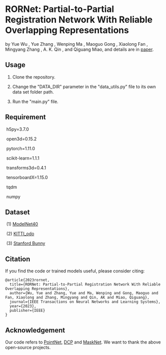 # RORNet: Partial-to-Partial Registration Network With Reliable Overlapping Representations

by Yue Wu , Yue Zhang , Wenping Ma , Maoguo Gong , Xiaolong Fan , Mingyang Zhang , A. K. Qin , and Qiguang Miao, and details are in [paper](https://ieeexplore.ieee.org/document/10168979).

## Usage

1. Clone the repository.

2. Change the "DATA_DIR" parameter in the "data_utils.py" file to its own data set folder path.

3. Run the "main.py" file.

## Requirement

​	h5py=3.7.0

​	open3d=0.15.2

​	pytorch=1.11.0

​	scikit-learn=1.1.1

​	transforms3d=0.4.1

​	tensorboardX=1.15.0

​	tqdm

​	numpy

## Dataset

​		(1) [ModelNet40](https://shapenet.cs.stanford.edu/media/modelnet40_ply_hdf5_2048.zip)

​		(2) [KITTI_odo](https://www.cvlibs.net/datasets/kitti/eval_odometry.php)

​		(3) [Stanford Bunny](http://graphics.stanford.edu/data/3Dscanrep/)

## Citation

If you find the code or trained models useful, please consider citing:

```
@article{2023rornet,
  title={RORNet: Partial-to-Partial Registration Network With Reliable Overlapping Representations},
  author={Wu, Yue and Zhang, Yue and Ma, Wenping and Gong, Maoguo and Fan, Xiaolong and Zhang, Mingyang and Qin, AK and Miao, Qiguang},
  journal={IEEE Transactions on Neural Networks and Learning Systems},
  year={2023},
  publisher={IEEE}
}
```

## Acknowledgement

Our code refers to [PointNet](https://github.com/fxia22/pointnet.pytorch), [DCP](https://github.com/WangYueFt/dcp) and [MaskNet](https://github.com/vinits5/masknet). We want to thank the above open-source projects.
